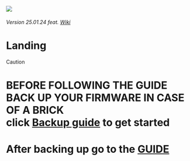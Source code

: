 ![](https://repository-images.githubusercontent.com/673466903/8e5d0af8-1861-46dd-8358-2e3374654cfe)

###### Version 25.01.24 feat. [Wiki](https://github.com/driedpampas/realme-8-megaguide/wiki)

# Landing

> [!Caution]
> # BEFORE FOLLOWING THE GUIDE BACK UP YOUR FIRMWARE IN CASE OF A BRICK <br> click [Backup guide](https://github.com/driedpampas/realme-8-megaguide/wiki/Back-up-your-data) to get started

# After backing up go to the [GUIDE](/guide.md)
